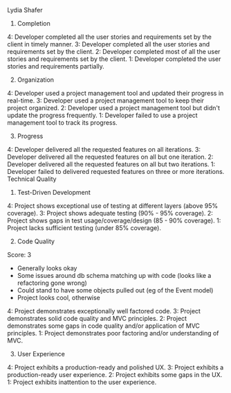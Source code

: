 Lydia Shafer

1. Completion

4: Developer completed all the user stories and requirements set by the client in timely manner.
3: Developer completed all the user stories and requirements set by the client.
2: Developer completed most of all the user stories and requirements set by the client.
1: Developer completed the user stories and requirements partially.

2. Organization

4: Developer used a project management tool and updated their progress in real-time.
3: Developer used a project management tool to keep their project organized.
2: Developer used a project management tool but didn't update the progress frequently.
1: Developer failed to use a project management tool to track its progress.

3. Progress

4: Developer delivered all the requested features on all iterations.
3: Developer delivered all the requested features on all but one iteration.
2: Developer delivered all the requested features on all but two iterations.
1: Developer failed to delivered requested features on three or more iterations.
Technical Quality

1. Test-Driven Development

4: Project shows exceptional use of testing at different layers (above 95% coverage).
3: Project shows adequate testing (90% - 95% coverage).
2: Project shows gaps in test usage/coverage/design (85 - 90% coverage).
1: Project lacks sufficient testing (under 85% coverage).

2. Code Quality

Score: 3

* Generally looks okay
* Some issues around db schema matching up with code (looks like a refactoring gone wrong)
* Could stand to have some objects pulled out (eg of the Event model)
* Project looks cool, otherwise

4: Project demonstrates exceptionally well factored code.
3: Project demonstrates solid code quality and MVC principles.
2: Project demonstrates some gaps in code quality and/or application of MVC principles.
1: Project demonstrates poor factoring and/or understanding of MVC.

3. User Experience

4: Project exhibits a production-ready and polished UX.
3: Project exhibits a production-ready user experience.
2: Project exhibits some gaps in the UX.
1: Project exhibits inattention to the user experience.

